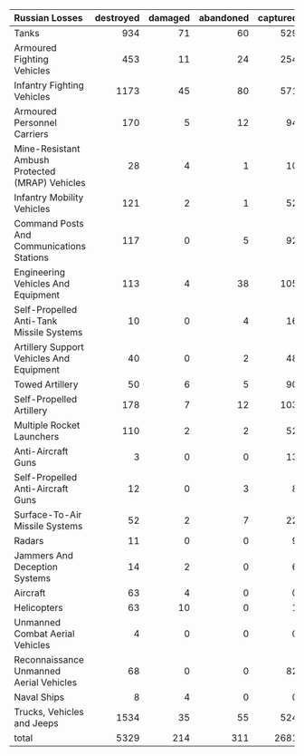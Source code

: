 | Russian Losses                                   |   destroyed |   damaged |   abandoned |   captured |   total |
|:-------------------------------------------------|------------:|----------:|------------:|-----------:|--------:|
| Tanks                                            |         934 |        71 |          60 |        529 |    1594 |
| Armoured Fighting Vehicles                       |         453 |        11 |          24 |        254 |     742 |
| Infantry Fighting Vehicles                       |        1173 |        45 |          80 |        571 |    1869 |
| Armoured Personnel Carriers                      |         170 |         5 |          12 |         94 |     281 |
| Mine-Resistant Ambush Protected  (MRAP) Vehicles |          28 |         4 |           1 |         10 |      43 |
| Infantry Mobility Vehicles                       |         121 |         2 |           1 |         52 |     176 |
| Command Posts And Communications Stations        |         117 |         0 |           5 |         92 |     214 |
| Engineering Vehicles And Equipment               |         113 |         4 |          38 |        105 |     260 |
| Self-Propelled Anti-Tank Missile Systems         |          10 |         0 |           4 |         16 |      30 |
| Artillery Support Vehicles And Equipment         |          40 |         0 |           2 |         48 |      90 |
| Towed Artillery                                  |          50 |         6 |           5 |         90 |     151 |
| Self-Propelled Artillery                         |         178 |         7 |          12 |        103 |     300 |
| Multiple Rocket Launchers                        |         110 |         2 |           2 |         52 |     166 |
| Anti-Aircraft Guns                               |           3 |         0 |           0 |         13 |      16 |
| Self-Propelled Anti-Aircraft Guns                |          12 |         0 |           3 |          8 |      23 |
| Surface-To-Air Missile Systems                   |          52 |         2 |           7 |         22 |      83 |
| Radars                                           |          11 |         0 |           0 |          9 |      20 |
| Jammers And Deception Systems                    |          14 |         2 |           0 |          6 |      22 |
| Aircraft                                         |          63 |         4 |           0 |          0 |      67 |
| Helicopters                                      |          63 |        10 |           0 |          1 |      74 |
| Unmanned Combat Aerial Vehicles                  |           4 |         0 |           0 |          0 |       4 |
| Reconnaissance Unmanned Aerial Vehicles          |          68 |         0 |           0 |         82 |     150 |
| Naval Ships                                      |           8 |         4 |           0 |          0 |      12 |
| Trucks, Vehicles and Jeeps                       |        1534 |        35 |          55 |        524 |    2148 |
| total                                            |        5329 |       214 |         311 |       2681 |    8535 |